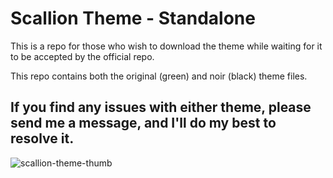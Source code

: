 # Scallion Theme - Standalone
This is a repo for those who wish to download the theme while waiting for it to be accepted by the official repo.

This repo contains both the original (green) and noir (black) theme files.

If you find any issues with either theme, please send me a message, and I'll do my best to resolve it.
---

![scallion-theme-thumb](https://github.com/user-attachments/assets/122b662f-a27d-468a-89d4-139a93d3af5e)
